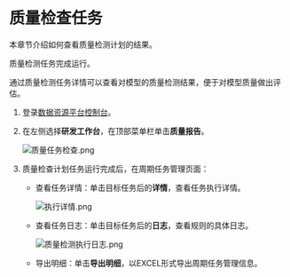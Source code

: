 # 质量检查任务

本章节介绍如何查看质量检测计划的结果。

质量检测任务完成运行。

通过质量检测任务详情可以查看对模型的质量检测结果，便于对模型质量做出评估。

1.  登录[数据资源平台控制台](https://dataq.console.aliyun.com)。

2.  在左侧选择**研发工作台**，在顶部菜单栏单击**质量报告**。

    ![质量任务检查.png](https://static-aliyun-doc.oss-accelerate.aliyuncs.com/assets/img/zh-CN/6476250161/p209340.png)

3.  质量检查计划任务运行完成后，在周期任务管理页面：

    -   查看任务详情：单击目标任务后的**详情**，查看任务执行详情。

        ![执行详情.png](https://static-aliyun-doc.oss-accelerate.aliyuncs.com/assets/img/zh-CN/7476250161/p207104.png)

    -   查看任务日志：单击目标任务后的**日志**，查看规则的具体日志。

        ![质量检测执行日志.png](https://static-aliyun-doc.oss-accelerate.aliyuncs.com/assets/img/zh-CN/7476250161/p207105.png)

    -   导出明细：单击**导出明细**，以EXCEL形式导出周期任务管理信息。

